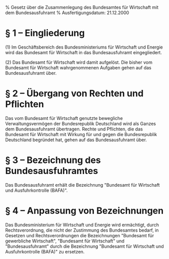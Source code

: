 % Gesetz über die Zusammenlegung des Bundesamtes für Wirtschaft mit dem Bundesausfuhramt
% Ausfertigungsdatum: 21.12.2000
 
# § 1 – Eingliederung

(1) Im Geschäftsbereich des Bundesministeriums für Wirtschaft und Energie wird das Bundesamt für Wirtschaft in das Bundesausfuhramt eingegliedert.

(2) Das Bundesamt für Wirtschaft wird damit aufgelöst. Die bisher vom Bundesamt für Wirtschaft wahrgenommenen Aufgaben gehen auf das Bundesausfuhramt über.

# § 2 – Übergang von Rechten und Pflichten

Das vom Bundesamt für Wirtschaft genutzte bewegliche Verwaltungsvermögen der Bundesrepublik Deutschland wird als Ganzes dem Bundesausfuhramt übertragen. Rechte und Pflichten, die das Bundesamt für Wirtschaft mit Wirkung für und gegen die Bundesrepublik Deutschland begründet hat, gehen auf das Bundesausfuhramt über.

# § 3 – Bezeichnung des Bundesausfuhramtes

Das Bundesausfuhramt erhält die Bezeichnung "Bundesamt für Wirtschaft und Ausfuhrkontrolle (BAFA)".

# § 4 – Anpassung von Bezeichnungen

Das Bundesministerium für Wirtschaft und Energie wird ermächtigt, durch Rechtsverordnung, die nicht der Zustimmung des Bundesamtes bedarf, in Gesetzen und Rechtsverordnungen die Bezeichnungen "Bundesamt für gewerbliche Wirtschaft", "Bundesamt für Wirtschaft" und "Bundesausfuhramt" durch die Bezeichnung "Bundesamt für Wirtschaft und Ausfuhrkontrolle (BAFA)" zu ersetzen.
